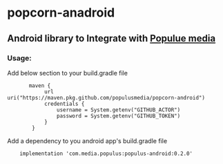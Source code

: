 # popcorn-anadroid
## Android library to Integrate with [Populue media](https://populusmedia.github.io/docs/)

### Usage:
Add below section to your build.gradle file
```
       maven {
            url uri("https://maven.pkg.github.com/populusmedia/popcorn-android")
            credentials {
                username = System.getenv("GITHUB_ACTOR")
                password = System.getenv("GITHUB_TOKEN")
            }
        }
```

Add a dependency to you android app's build.gradle file
```
    implementation 'com.media.populus:populus-android:0.2.0'

```
